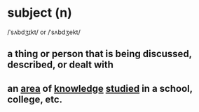 # subject (n)

/ˈsʌbdʒɪkt/ or /ˈsʌbdʒekt/

## a thing or person that is being discussed, described, or dealt with

## an [area](../a/area-n.md#a-particular-subject-or-activity-or-an-aspect-of-it) of [knowledge](../k/knowledge-n.md#the-information-understanding-and-skills-that-you-gain-through-education-or-experience) [studied](study-v.md#to-spend-time-learning-about-a-subject-by-reading-going-to-college-etc) in a school, college, etc.